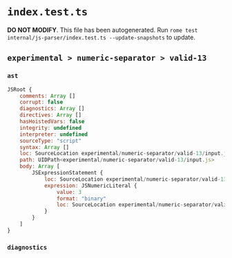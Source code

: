 # `index.test.ts`

**DO NOT MODIFY**. This file has been autogenerated. Run `rome test internal/js-parser/index.test.ts --update-snapshots` to update.

## `experimental > numeric-separator > valid-13`

### `ast`

```javascript
JSRoot {
	comments: Array []
	corrupt: false
	diagnostics: Array []
	directives: Array []
	hasHoistedVars: false
	integrity: undefined
	interpreter: undefined
	sourceType: "script"
	syntax: Array []
	loc: SourceLocation experimental/numeric-separator/valid-13/input.js 1:0-1:7
	path: UIDPath<experimental/numeric-separator/valid-13/input.js>
	body: Array [
		JSExpressionStatement {
			loc: SourceLocation experimental/numeric-separator/valid-13/input.js 1:0-1:7
			expression: JSNumericLiteral {
				value: 3
				format: "binary"
				loc: SourceLocation experimental/numeric-separator/valid-13/input.js 1:0-1:7
			}
		}
	]
}
```

### `diagnostics`

```

```
